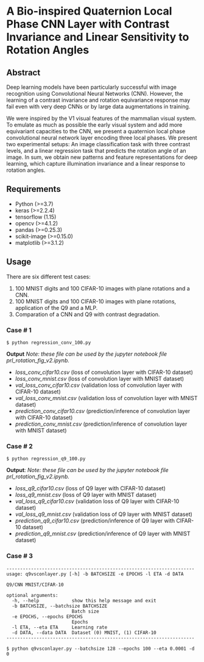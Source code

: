 # A Bio-inspired Quaternion Local Phase CNN Layer with Contrast Invariance and Linear Sensitivity to Rotation Angles

## Abstract

Deep learning models have been particularly successful with image recognition using Convolutional Neural Networks (CNN). However, the learning of a contrast invariance and rotation equivariance response may fail even with very deep CNNs or by large data augmentations in training.  

We were inspired by the V1 visual features of the mammalian visual system.  To emulate as much as possible the early visual system and add more equivariant capacities to the CNN, we present a  quaternion local phase convolutional neural network layer encoding  three local phases. We present two experimental setups: An image classification task with three contrast levels, and a linear regression task that predicts the rotation angle of an image.  In sum, we obtain new patterns and feature representations for deep learning, which capture illumination invariance and a linear response
to rotation angles.

## Requirements

- Python (>=3.7)
- keras (>=2.2.4)
- tensorflow (1.15)
- opencv (>=4.1.2)
- pandas (>=0.25.3)
- scikit-image (>=0.15.0)
- matplotlib (>=3.1.2)

## Usage
There are six different test cases:
1) 100 MNIST digits and 100 CIFAR-10 images with plane rotations and a CNN.
2) 100 MNIST digits and 100 CIFAR-10 images with plane rotations, application of the Q9 and a MLP.
3) Comparation of a CNN and Q9 with contrast degradation.

### Case # 1
```
$ python regression_conv_100.py
```
**Output**
*Note: these file can be used by the jupyter notebook file prl_rotation_fig_v2.ipynb.*

 *  *loss_conv_cifar10.csv* (loss of convolution layer with CIFAR-10 dataset)
 *  *loss_conv_mnist.csv* (loss of convolution layer with MNIST dataset)
 *  *val_loss_conv_cifar10.csv* (validation loss of convolution layer with CIFAR-10 dataset)
 *  *val_loss_conv_mnist.csv* (validation loss of convolution layer with MNIST dataset)
 *  *prediction_conv_cifar10.csv* (prediction/inference of convolution layer with CIFAR-10 dataset)
 *  *prediction_conv_mnist.csv* (prediction/inference of convolution layer with MNIST dataset)

### Case # 2
```
$ python regression_q9_100.py
```
**Output**:
*Note: these file can be used by the jupyter notebook file prl_rotation_fig_v2.ipynb.*

 *  *loss_q9_cifar10.csv* (loss of Q9 layer with CIFAR-10 dataset)
 *  *loss_q9_mnist.csv* (loss of Q9 layer with MNIST dataset)
 *  *val_loss_q9_cifar10.csv* (validation loss of Q9 layer with CIFAR-10 dataset)
 *  *val_loss_q9_mnist.csv* (validation loss of Q9 layer with MNIST dataset)
 *  *prediction_q9_cifar10.csv* (prediction/inference of Q9 layer with CIFAR-10 dataset)
 *  *prediction_q9_mnist.csv* (prediction/inference of Q9 layer with MNIST dataset)

### Case # 3
```
---------------------------------------------------------------------
usage: q9vsconlayer.py [-h] -b BATCHSIZE -e EPOCHS -l ETA -d DATA

Q9/CNN MNIST/CIFAR-10

optional arguments:
  -h, --help            show this help message and exit
  -b BATCHSIZE, --batchsize BATCHSIZE
                        Batch size
  -e EPOCHS, --epochs EPOCHS
                        Epochs
  -l ETA, --eta ETA     Learning rate
  -d DATA, --data DATA  Dataset (0) MNIST, (1) CIFAR-10
---------------------------------------------------------------------

$ python q9vsconlayer.py --batchsize 128 --epochs 100 --eta 0.0001 -d 0
```
